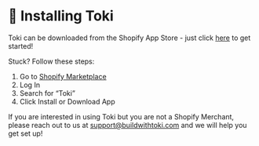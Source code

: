 # 🙌 Installing Toki

Toki can be downloaded from the Shopify App Store - just click [here](https://apps.shopify.com/toki-loyalty-rewards) to get started!

Stuck? Follow these steps:

1. Go to [Shopify Marketplace](https://apps.shopify.com/)
2. Log In
3. Search for “Toki”
4. Click Install or Download App

If you are interested in using Toki but you are not a Shopify Merchant, please reach out to us at [support@buildwithtoki.com](mailto:support@buildwithtoki.com) and we will help you get set up!

